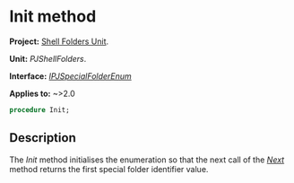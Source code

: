 # Init method

**Project:** [Shell Folders Unit](ShellFoldersUnit.md).

**Unit:** _PJShellFolders_.

**Interface:** _[IPJSpecialFolderEnum](IPJSpecialFolderEnum.md)_

**Applies to:** ~>2.0

```pascal
procedure Init;
```

## Description

The _Init_ method initialises the enumeration so that the next call of the _[Next](IPJSpecialFolderEnumNext.md)_ method returns the first special folder identifier value.
